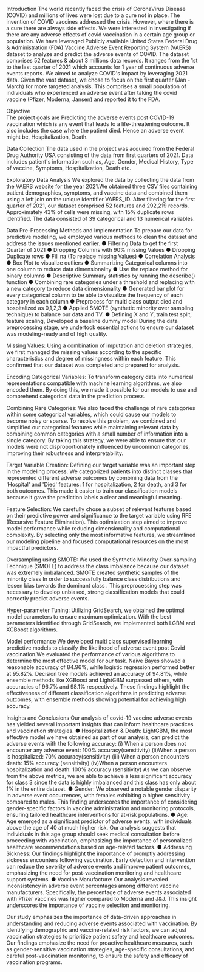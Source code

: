 Introduction
The world recently faced the crisis of CoronaVirus Disease (COVID) and millions of lives were lost due to a cure not in place. The invention of COVID vaccines addressed the crisis. However, where there is a cure there are always side effects. We were interested in investigating if there are any adverse effects of covid vaccination in a certain age group or population.
We have leveraged Publicly available United States Federal Drug & Administration (FDA) Vaccine Adverse Event Reporting System (VAERS) dataset to analyze and predict the adverse events of COVID.
The dataset comprises 52 features & about 3 millions data records. It ranges from the 1st to the last quarter of 2021 which accounts for 1 year of continuous adverse events reports. We aimed to analyze COVID's impact by leveraging 2021 data. Given the vast dataset, we chose to focus on the first quarter (Jan - March) for more targeted analysis. This comprises a small population of individuals who experienced an adverse event after taking the covid vaccine (Pfizer, Moderna, Jansen) and reported it to the FDA.

Objective  
The project goals are Predicting the adverse events post COVID-19 vaccination which is any event that leads to a life-threatening outcome. It also includes the case where the patient died. Hence an adverse event might be, Hospitalization, Death.

Data Collection
The data used in the project was acquired from the Federal Drug Authority USA consisting of the data from first quarters of 2021. Data includes patient's information such as, Age, Gender, Medical History, Type of vaccine, Symptoms, Hospitalization, Death etc.

Exploratory Data Analysis
We explored the data by collecting the data from the VAERS website for the year 2021.We obtained three CSV files containing patient demographics, symptoms, and vaccine data and combined them using a left join on the unique identifier VAERS_ID. After filtering for the first quarter of 2021, our dataset comprised 52 features and 292,219 records. Approximately 43% of cells were missing, with 15% duplicate rows identified. The data consisted of 39 categorical and 13 numerical variables.

Data Pre-Processing Methods and Implementation
To prepare our data for predictive modeling, we employed various methods to clean the dataset and address the issues mentioned earlier.
●	Filtering Data to get the first Quarter of 2021
●	Dropping Columns with 90% missing Values
●	Dropping Duplicate rows
●	Fill na (To replace missing Values)
●	Correlation Analysis
●	Box Plot to visualize outliers
●	Summarizing Categorical columns into one column to reduce data dimensionality
●	Use the replace method for binary columns
●	Descriptive Summary statistics by running the describe() function
●	Combining rare categories under a threshold and replacing with a new category to reduce data dimensionality
●	Generated bar plot for every categorical column to be able to visualize the frequency of each category in each column
●	Preprocess for multi class output died and hospitalized as 0,1,2,3
●	Applied SMOTE (synthetic minority over sampling technique) to balance our data and TV.
●	Defining X and Y, train test split, feature scaling, Developed a baseline dummy model
During the data preprocessing stage, we undertook essential actions to ensure our dataset was modeling-ready and of high quality.

Missing Values: Using a combination of imputation and deletion strategies, we first managed the missing values according to the specific characteristics and degree of missingness within each feature. This confirmed that our dataset was completed and prepared for analysis. 

Encoding Categorical Variables: To transform category data into numerical representations compatible with machine learning algorithms, we also encoded them. By doing this, we made it possible for our models to use and comprehend categorical data in the prediction process.

Combining Rare Categories: We also faced the challenge of rare categories within some categorical variables, which could cause our models to become noisy or sparse. To resolve this problem, we combined and simplified our categorical features while maintaining relevant data by combining common categories with a small number of information into a single category. By taking this strategy, we were able to ensure that our models were not disproportionately influenced by uncommon categories, improving their robustness and interpretability.

Target Variable Creation: Defining our target variable was an important step in the modeling process. We categorized patients into distinct classes that represented different adverse outcomes by combining data from the 'Hospital' and 'Died' features: 1 for hospitalization, 2 for death, and 3 for both outcomes. This made it easier to train our classification models because it gave the prediction labels a clear and meaningful meaning.

Feature Selection: We carefully chose a subset of relevant features based on their predictive power and significance to the target variable using RFE (Recursive Feature Elimination). This optimization step aimed to improve model performance while reducing dimensionality and computational complexity. By selecting only the most informative features, we streamlined our modeling pipeline and focused computational resources on the most impactful predictors.

Oversampling using SMOTE: We used the Synthetic Minority Over-sampling Technique (SMOTE) to address the class imbalance because our dataset was extremely imbalanced. SMOTE created synthetic samples of the minority class In order to successfully balance class distributions and lessen bias towards the dominant class . This preprocessing step was necessary to develop unbiased, strong classification models that could correctly predict adverse events.

Hyper-parameter Tuning: Utilizing GridSearch, we obtained the optimal model parameters to ensure maximum optimization. With the best parameters identified through GridSearch, we implemented both LGBM and XGBoost algorithms.

Model performance
We developed  multi class supervised learning predictive models to classify the likelihood of adverse event post Covid vaccination.We evaluated the performance of various algorithms to determine the most effective model for our task. Naive Bayes showed a reasonable accuracy of 84.96%, while logistic regression performed better at 95.82%. Decision tree models achieved an accuracy of 94.81%, while ensemble methods like XGBoost and LightGBM surpassed others, with accuracies of 96.7% and 98.1% respectively. These findings highlight the effectiveness of different classification algorithms in predicting adverse outcomes, with ensemble methods showing potential for achieving high accuracy.

Insights and Conclusions
Our analysis of covid-19 vaccine adverse events has yielded several important insights that can inform healthcare practices and vaccination strategies. 
●	Hospitalization & Death: LightGBM, the most effective model we have obtained as part of our analysis, can predict the adverse events with the following accuracy: 
(i) When a person does not encounter any adverse event: 100% accuracy(sensitivity)
(ii)When a person is hospitalized: 70% accuracy(sensitivity)
(iii) When a person encounters death: 15% accuracy (sensitivity)
(iv)When a person encounters hospitalization and death: 100% accuracy (sensitivity)
As we can observe from the above metrics, we are able to achieve a less significant accuracy for class 3 since the data is highly imbalanced and this class has only about 1% in the entire dataset.
●	Gender: We observed a notable gender disparity in adverse event occurrences, with females exhibiting a higher sensitivity compared to males. This finding underscores the importance of considering gender-specific factors in vaccine administration and monitoring protocols, ensuring tailored healthcare interventions for at-risk populations.
●	Age: Age emerged as a significant predictor of adverse events, with individuals above the age of 40 at much higher risk. Our analysis suggests that individuals in this age group should seek medical consultation before proceeding with vaccination, emphasizing the importance of personalized healthcare recommendations based on age-related factors.
●	Addressing Sickness: Our findings highlight the importance of promptly addressing sickness encounters following vaccination. Early detection and intervention can reduce the severity of adverse events and improve patient outcomes, emphasizing the need for post-vaccination monitoring and healthcare support systems.
●	Vaccine Manufacture: Our analysis revealed inconsistency in adverse event percentages among different vaccine manufacturers. Specifically, the percentage of adverse events associated with Pfizer vaccines was higher compared to Moderna and J&J. This insight underscores the importance of vaccine selection and monitoring.

Our study emphasizes the importance of data-driven approaches in understanding and reducing adverse events associated with vaccination. By identifying demographic and vaccine-related risk factors, we can adjust vaccination strategies to prioritize patient safety and healthcare outcomes. Our findings emphasize the need for proactive healthcare measures, such as gender-sensitive vaccination strategies, age-specific consultations, and careful post-vaccination monitoring, to ensure the safety and efficacy of vaccination programs.


